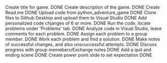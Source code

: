  Create title for game. DONE
 Create description of the game. DONE
 Create Read.me DONE
 Upload code from python_adventure_game DONE
 Clone files to Github Desktop and upload them to Visual Studio DONE
 Add personalized code chjanges of 6 or more. DONE
 Run the code, locate problems under 'Problems' tab. DONE
 Analyze code in Visual Studio, leave comments for each problem. DONE
 Assign each problem to a group member. DONE
 Work each problem and find a solution. DONE
 Make notes of successful changes, and also unscuccessful attempts. DONE
 Discuss progress with group memebers/Exchange notes DONE
 Add a quit and ending scene DONE
 Create power point slide to set expectation DONE
